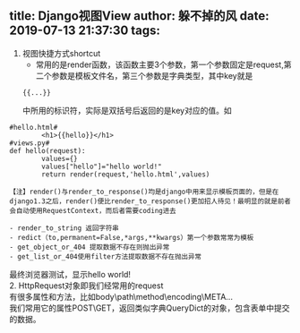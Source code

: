 title: Django视图View
author: 躲不掉的风
date: 2019-07-13 21:37:30
tags:
---
1. 视图快捷方式shortcut  
	- 常用的是render函数，该函数主要3个参数，第一个参数固定是request,第二个参数是模板文件名，第三个参数是字典类型，其中key就是
    ```
    {{...}}
    ```
    中所用的标识符，实际是双括号后返回的是key对应的值。如
```
#hello.html#
		<h1>{{hello}}</h1>
#views.py#
def hello(request):
		values={}
		values["hello"]="hello world!"
		return render(request,'hello.html',values)
```

    【注】render()与render_to_response()均是django中用来显示模板页面的，但是在django1.3之后，render()便比render_to_response()更加招人待见！最明显的就是前者会自动使用RequestContext，而后者需要coding进去

	- render_to_string 返回字符串
    - redict（to,permanent=False,*args,**kwargs）第一个参数常常为模板
    - get_object_or_404 提取数据不存在则抛出异常
    - get_list_or_404使用filter方法提取数据不存在抛出异常
最终浏览器测试，显示hello world!  
2. HttpRequest对象即我们经常用的request  
有很多属性和方法，比如body\path\method\encoding\META...  
我们常用它的属性POST\GET，返回类似字典QueryDict的对象，包含表单中提交的数据。

  ```